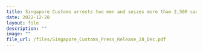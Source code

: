 ```yaml
---
title: Singapore Customs arrests two men and seizes more than 2,500 cartons of duty-unpaid cigarettes
date: 2022-12-28
layout: file
description: ""
image: ""
file_url: /files/Singapore_Customs_Press_Release_28_Dec.pdf
---
```

